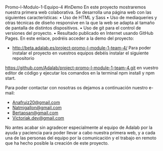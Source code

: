 Promo-l-Modulo-1-Equipo-4
#InDemo
En este proyecto mostraremos nuestra primera web colaborativa.
Se desarrolla una página web con las siguientes características:
• Uso de HTML y Sass
• Uso de mediaqueries y otras técnicas de diseño responsive en la que la web se adapta al tamaño de
pantalla de distintos dispositivos.
• Uso de git para el control de versiones del proyecto.
• Resultado publicado en Internet usando GitHub Pages.
En este enlace, podréis acceder a la demo del proyecto:

- http://beta.adalab.es/project-promo-l-module-1-team-4/
  Para poder instalar el proyecto en vuestros equipos debéis instalar el siguiente repositorio

https://github.com/Adalab/project-promo-l-module-1-team-4.git en vuestro editor de código y ejecutar los
comandos en la terminal npm install y npm start.

Para poder contactar con nosotras os dejamos a continuación nuestro e-mail:

- Anafruiz20@gmail.com
- Natmigallon@gmail.com
- Bertapsan@gmail.com
- Victoriak.dev@gmail.com

No antes acabar sin agradecer especialmente al equipo de Adalab por la ayuda y paciencia para poder llevar a
cabo nuestra primera web, y a cada una de las personas del equipo por la comunicación y el trabajo en remoto que ha
hecho posible la creación de este proyecto.
